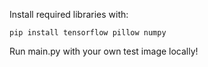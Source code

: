Install required libraries with:

`pip install tensorflow pillow numpy`

Run main.py with your own test image locally!
